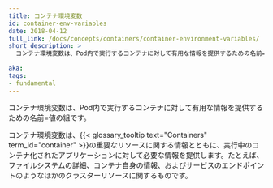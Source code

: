 ```yaml
---
title: コンテナ環境変数
id: container-env-variables
date: 2018-04-12
full_link: /docs/concepts/containers/container-environment-variables/
short_description: >
  コンテナ環境変数は、Pod内で実行するコンテナに対して有用な情報を提供するための名前=値の組です。

aka:
tags:
- fundamental
---
```

 コンテナ環境変数は、Pod内で実行するコンテナに対して有用な情報を提供するための名前=値の組です。

<!--more-->

コンテナ環境変数は、{{< glossary_tooltip text="Containers" term_id="container" >}}の重要なリソースに関する情報とともに、実行中のコンテナ化されたアプリケーションに対して必要な情報を提供します。たとえば、ファイルシステムの詳細、コンテナ自身の情報、およびサービスのエンドポイントのようなほかのクラスターリソースに関するものです。
